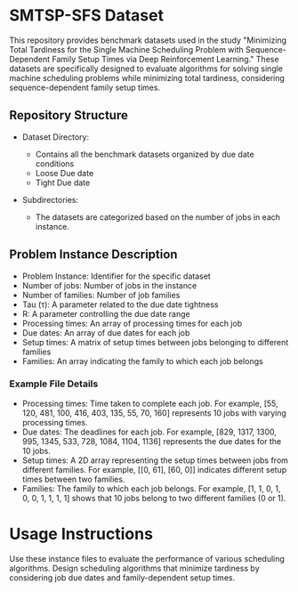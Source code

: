 # SMTSP-SFS Dataset

This repository provides benchmark datasets used in the study "Minimizing Total Tardiness for the Single Machine Scheduling Problem with Sequence-Dependent Family Setup Times via Deep Reinforcement Learning." These datasets are specifically designed to evaluate algorithms for solving single machine scheduling problems while minimizing total tardiness, considering sequence-dependent family setup times.

## Repository Structure
* Dataset Directory: 
  * Contains all the benchmark datasets organized by due date conditions
  * Loose Due date
  * Tight Due date

* Subdirectories:
  * The datasets are categorized based on the number of jobs in each instance.
  
## Problem Instance Description
* Problem Instance: Identifier for the specific dataset
* Number of jobs: Number of jobs in the instance
* Number of families: Number of job families
* Tau (τ): A parameter related to the due date tightness
* R: A parameter controlling the due date range
* Processing times: An array of processing times for each job
* Due dates: An array of due dates for each job
* Setup times: A matrix of setup times between jobs belonging to different families
* Families: An array indicating the family to which each job belongs

### Example File Details
* Processing times: Time taken to complete each job.
  For example, [55, 120, 481, 100, 416, 403, 135, 55, 70, 160] represents 10 jobs with varying processing times.
* Due dates: The deadlines for each job.
  For example, [829, 1317, 1300, 995, 1345, 533, 728, 1084, 1104, 1136] represents the due dates for the 10 jobs.
* Setup times: A 2D array representing the setup times between jobs from different families.
  For example, [[0, 61], [60, 0]] indicates different setup times between two families.
* Families: The family to which each job belongs.
  For example, [1, 1, 0, 1, 0, 0, 1, 1, 1, 1] shows that 10 jobs belong to two different families (0 or 1).

# Usage Instructions
Use these instance files to evaluate the performance of various scheduling algorithms.
Design scheduling algorithms that minimize tardiness by considering job due dates and family-dependent setup times.
